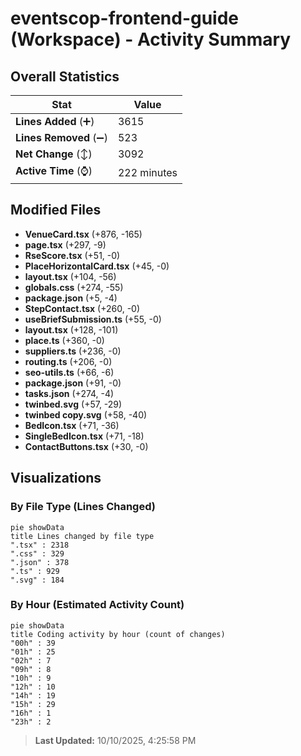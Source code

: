 # eventscop-frontend-guide (Workspace) - Activity Summary 

## Overall Statistics

| Stat                   | Value                                                             |
| ---------------------- | ----------------------------------------------------------------- |
| **Lines Added** (➕)   | 3615                                          |
| **Lines Removed** (➖) | 523                                        |
| **Net Change** (↕)    | 3092                |
| **Active Time** (⌚)   | 222 minutes |


## Modified Files
- **VenueCard.tsx** (+876, -165)
- **page.tsx** (+297, -9)
- **RseScore.tsx** (+51, -0)
- **PlaceHorizontalCard.tsx** (+45, -0)
- **layout.tsx** (+104, -56)
- **globals.css** (+274, -55)
- **package.json** (+5, -4)
- **StepContact.tsx** (+260, -0)
- **useBriefSubmission.ts** (+55, -0)
- **layout.tsx** (+128, -101)
- **place.ts** (+360, -0)
- **suppliers.ts** (+236, -0)
- **routing.ts** (+206, -0)
- **seo-utils.ts** (+66, -6)
- **package.json** (+91, -0)
- **tasks.json** (+274, -4)
- **twinbed.svg** (+57, -29)
- **twinbed copy.svg** (+58, -40)
- **BedIcon.tsx** (+71, -36)
- **SingleBedIcon.tsx** (+71, -18)
- **ContactButtons.tsx** (+30, -0)

## Visualizations

### By File Type (Lines Changed)

```mermaid
pie showData
title Lines changed by file type
".tsx" : 2318
".css" : 329
".json" : 378
".ts" : 929
".svg" : 184
```

### By Hour (Estimated Activity Count)

```mermaid
pie showData
title Coding activity by hour (count of changes)
"00h" : 39
"01h" : 25
"02h" : 7
"09h" : 8
"10h" : 9
"12h" : 10
"14h" : 19
"15h" : 29
"16h" : 1
"23h" : 2
```


> **Last Updated:** 10/10/2025, 4:25:58 PM